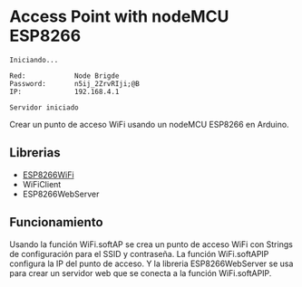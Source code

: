 # Access Point with nodeMCU ESP8266
```
Iniciando...

Red:            Node Brigde
Password:       n5ij_2ZrvRIji;@B
IP:             192.168.4.1

Servidor iniciado
```

Crear un punto de acceso WiFi usando un nodeMCU ESP8266 en Arduino.

## Librerias
- [ESP8266WiFi](https://arduino-esp8266.readthedocs.io/en/latest/esp8266wifi/readme.html)
- WiFiClient
- ESP8266WebServer

## Funcionamiento
Usando la función WiFi.softAP se crea un punto de acceso WiFi con Strings de configuración para el SSID y contraseña. 
La función WiFi.softAPIP configura la IP del punto de acceso. 
Y la libreria ESP8266WebServer se usa para crear un servidor web que se conecta a la función WiFi.softAPIP.